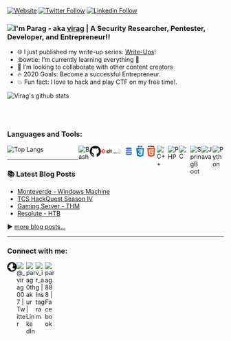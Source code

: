 [![Website](https://img.shields.io/website?label=Watercaterpillar&style=for-the-badge&url=https://watercaterpillar.blogspot.com)](https://watercaterpillar.blogspot.com)
[![Twitter Follow](https://img.shields.io/twitter/follow/_virag007?color=1DA1F2&logo=twitter&style=for-the-badge)](https://twitter.com/intent/follow?original_referer=https%3A%2F%2Fgithub.com%2F_virag007&screen_name=_virag007)
[![Linkedin Follow](https://img.shields.io/badge/connect-linkedin-%230077B5.svg?&style=for-the-badge&logo=linkedin&logoColor=white)](https://www.linkedin.com/in/parag0thakur/)

### <img src="https://images-wixmp-ed30a86b8c4ca887773594c2.wixmp.com/f/f3563864-3449-44e9-b469-6b8f58343c4a/d2vnfku-82df8a4d-9c94-463a-87a4-d5a14c94664b.gif?token=eyJ0eXAiOiJKV1QiLCJhbGciOiJIUzI1NiJ9.eyJzdWIiOiJ1cm46YXBwOiIsImlzcyI6InVybjphcHA6Iiwib2JqIjpbW3sicGF0aCI6IlwvZlwvZjM1NjM4NjQtMzQ0OS00NGU5LWI0NjktNmI4ZjU4MzQzYzRhXC9kMnZuZmt1LTgyZGY4YTRkLTljOTQtNDYzYS04N2E0LWQ1YTE0Yzk0NjY0Yi5naWYifV1dLCJhdWQiOlsidXJuOnNlcnZpY2U6ZmlsZS5kb3dubG9hZCJdfQ.OUClH_q0MEVuhevcjnH7GhsH7h5ohIeabffwMetw5ag" width="70" />I'm Parag - aka [virag](https://watercaterpillar.blogspot.com) | A Security Researcher, Pentester, Developer, and Entrepreneur!!

- :globe_with_meridians: I just published my write-up series: [Write-Ups](https://watercaterpillar.blogspot.com/2020/09/hack-box-write-ups_2.html)!
- :bowtie: I’m currently learning everything 🤣
- :raised_hands: I’m looking to collaborate with other content creators
- :fire: 2020 Goals: Become a successful Entrepreneur.
- :boom: Fun fact: I love to hack and play CTF on my free time!.

![Virag's github stats](https://github-readme-stats.vercel.app/api?username=virag007&show_icons=true&theme=vue)

<br /><br />

### Languages and Tools:
![Top Langs](https://github-readme-stats.vercel.app/api/top-langs/?username=virag007&layout=compact)
<img align="right" alt="Python" width="26px" src="https://raw.githubusercontent.com/jmnote/z-icons/master/svg/python.svg" />
<img align="right" alt="Java" width="26px" src="https://raw.githubusercontent.com/jmnote/z-icons/master/svg/java.svg" />
<img align="right" alt="SpringBoot" width="26px" src="https://encrypted-tbn0.gstatic.com/images?q=tbn:ANd9GcQeFsFDTgVX36BMDeDvvA8YVM8w-VDHAHYDHZEc-0TzZnLinGwxXN7sH1W3XE8VHz2fylAKK3Rl9dcBooZkCAsV5_-5ogGodTg&usqp=CAU&ec=45725304" />
<img align="right" alt="C" width="26px" src="https://raw.githubusercontent.com/jmnote/z-icons/master/svg/c.svg" />
<img align="right" alt="PHP" width="26px" src="https://raw.githubusercontent.com/jmnote/z-icons/master/svg/php.svg" />
<img align="right" alt="C++" width="26px" src="https://raw.githubusercontent.com/jmnote/z-icons/master/svg/cpp.svg" />
<img align="right" alt="HTML5" width="26px" src="https://raw.githubusercontent.com/github/explore/80688e429a7d4ef2fca1e82350fe8e3517d3494d/topics/html/html.png" />
<img align="right" alt="CSS3" width="26px" src="https://raw.githubusercontent.com/github/explore/80688e429a7d4ef2fca1e82350fe8e3517d3494d/topics/css/css.png" />
<img align="right" alt="SQL" width="26px" src="https://raw.githubusercontent.com/github/explore/80688e429a7d4ef2fca1e82350fe8e3517d3494d/topics/sql/sql.png" />
<img align="right" alt="MySQL" width="26px" src="https://raw.githubusercontent.com/github/explore/80688e429a7d4ef2fca1e82350fe8e3517d3494d/topics/mysql/mysql.png" />
<img align="right" alt="Git" width="26px" src="https://raw.githubusercontent.com/github/explore/80688e429a7d4ef2fca1e82350fe8e3517d3494d/topics/git/git.png" />
<img align="right" alt="GitHub" width="26px" src="https://raw.githubusercontent.com/github/explore/78df643247d429f6cc873026c0622819ad797942/topics/github/github.png" />
<img align="right" alt="Bash" width="26px" src="https://raw.githubusercontent.com/jmnote/z-icons/master/svg/bash.svg" />

---

### :books: Latest Blog Posts

<!-- BLOG-POST-LIST:START -->
- [Monteverde - Windows Machine](https://watercaterpillar.blogspot.com/p/monteverde.html)
- [TCS HackQuest Season IV](https://watercaterpillar.blogspot.com/p/tcs-hackquest-season-iv.html)
- [Gaming Server - THM](https://watercaterpillar.blogspot.com/p/gamingserver.html)
- [Resolute - HTB](https://watercaterpillar.blogspot.com/p/resolute.html)
<!-- BLOG-POST-LIST:END -->

:arrow_forward: [more blog posts...](https://watercaterpillar.blogspot.com)

---

### Connect with me:

[<img align="left" alt="watercaterpillar.blogspot.com" width="22px" src="https://raw.githubusercontent.com/iconic/open-iconic/master/svg/globe.svg" />](https://watercaterpillar.blogspot.com/)
[<img align="left" alt="@_virag007 | Twitter" width="22px" src="https://cdn.jsdelivr.net/npm/simple-icons@v3/icons/twitter.svg" />](https://twitter.com/_virag007)
[<img align="left" alt="parag0thakur | LinkedIn" width="22px" src="https://cdn.jsdelivr.net/npm/simple-icons@v3/icons/linkedin.svg" />](https://www.linkedin.com/in/parag0thakur/)
[<img align="left" alt="v_ir_ag | Instagram" width="22px" src="https://cdn.jsdelivr.net/npm/simple-icons@v3/icons/instagram.svg" />](https://www.instagram.com/v_ir_ag/)
[<img align="left" alt="parag888 | Facebook" width="22px" src="https://cdn.jsdelivr.net/npm/simple-icons@v3/icons/facebook.svg" />](https://www.facebook.com/parag888)
